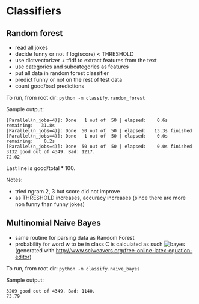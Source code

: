 # Classifiers

## Random forest

* read all jokes
* decide funny or not if log(score) < THRESHOLD
* use dictvectorizer + tfidf to extract features from the text
* use categories and subcategories as features
* put all data in random forest classifier
* predict funny or not on the rest of test data
* count good/bad predictions

To run, from root dir: `python -m classify.random_forest`

Sample output:

```
[Parallel(n_jobs=4)]: Done   1 out of  50 | elapsed:    0.6s remaining:   31.8s
[Parallel(n_jobs=4)]: Done  50 out of  50 | elapsed:   13.3s finished
[Parallel(n_jobs=4)]: Done   1 out of  50 | elapsed:    0.0s remaining:    0.2s
[Parallel(n_jobs=4)]: Done  50 out of  50 | elapsed:    0.0s finished
3132 good out of 4349. Bad: 1217.
72.02
```

Last line is good/total * 100.

Notes:

* tried ngram 2, 3 but score did not improve
* as THRESHOLD increases, accuracy increases (since there are more non funny than funny jokes)

## Multinomial Naive Bayes

* same routine for parsing data as Random Forest
* probability for word w to be in class C is calculated as such
![bayes](http://bit.ly/1Egm8ex)
(generated with http://www.sciweavers.org/free-online-latex-equation-editor)

To run, from root dir: `python -m classify.naive_bayes`

Sample output:
```
3209 good out of 4349. Bad: 1140.
73.79
```
